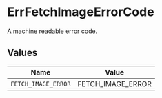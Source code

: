 # ErrFetchImageErrorCode

A machine readable error code.


## Values

| Name                | Value               |
| ------------------- | ------------------- |
| `FETCH_IMAGE_ERROR` | FETCH_IMAGE_ERROR   |